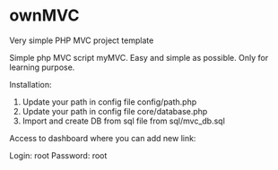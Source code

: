 # ownMVC
Very simple PHP MVC project template

Simple php MVC script myMVC. Easy and simple as possible. 
Only for learning purpose.

Installation:

1. Update your path in config file config/path.php
2. Update your path in config file core/database.php
3. Import and create DB from sql file from sql/mvc_db.sql

Access to dashboard where you can add new link:

Login: root
Password: root
